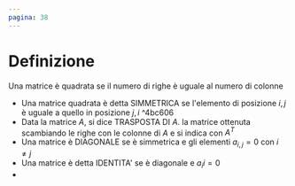 ```yaml
---
pagina: 38
---
```

# Definizione
Una matrice è quadrata se il numero di righe è uguale al numero di colonne

- Una matrice quadrata è detta SIMMETRICA se l'elemento di posizione $i,j$ è uguale a quello in posizione $j,i$ ^4bc606
- Data la matrice $A$, si dice TRASPOSTA DI $A$. la matrice ottenuta scambiando le righe con le colonne di $A$ e si indica con $A^{T}$
- Una matrice è DIAGONALE se è simmetrica e gli elementi $a_{i,j}=0$ con $i\not = j$
- Una matrice è detta IDENTITA' se è diagonale e $a_ii=0$
- 